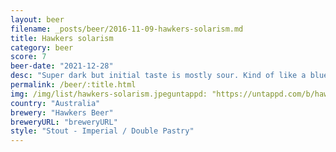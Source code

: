 ```yaml
---
layout: beer
filename: _posts/beer/2016-11-09-hawkers-solarism.md
title: Hawkers solarism
category: beer
score: 7
beer-date: "2021-12-28"
desc: "Super dark but initial taste is mostly sour. Kind of like a blueberry tart. A pretty slow drink"
permalink: /beer/:title.html
img: /img/list/hawkers-solarism.jpeguntappd: "https://untappd.com/b/hawkers-beer-solarism/4618157"
country: "Australia"
brewery: "Hawkers Beer"
breweryURL: "breweryURL"
style: "Stout - Imperial / Double Pastry"
---
```


